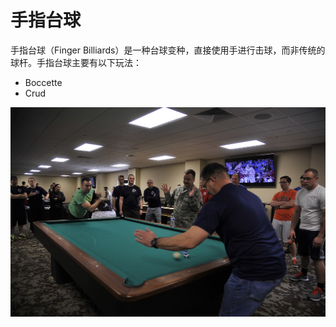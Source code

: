 # 手指台球

手指台球（Finger Billiards）是一种台球变种，直接使用手进行击球，而非传统的球杆。手指台球主要有以下玩法：

- Boccette
- Crud

![](../img/finger_billiards.jpg)
